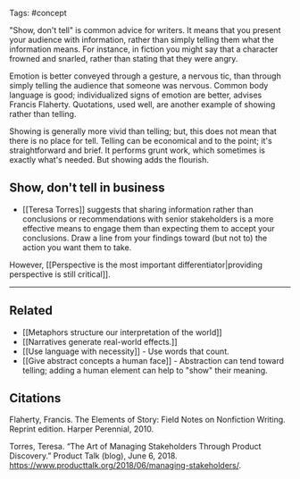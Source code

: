 Tags: #concept 

"Show, don't tell" is common advice for writers. It means that you present your audience with information, rather than simply telling them what the information means. For instance, in fiction you might say that a character frowned and snarled, rather than stating that they were angry.

Emotion is better conveyed through a gesture, a nervous tic, than through simply telling the audience that someone was nervous. Common body language is good; individualized signs of emotion are better, advises Francis Flaherty. Quotations, used well, are another example of showing rather than telling.

Showing is generally more vivid than telling; but, this does not mean that there is no place for tell. Telling can be economical and to the point; it's straightforward and brief. It performs grunt work, which sometimes is exactly what's needed. But showing adds the flourish. 



## Show, don't tell in business
- [[Teresa Torres]] suggests that sharing information rather than conclusions or recommendations with senior stakeholders is a more effective means to engage them than expecting them to accept your conclusions. Draw a line from your findings toward (but not to) the action you want them to take.

However, [[Perspective is the most important differentiator|providing perspective is still critical]]. 

--- 
## Related
- [[Metaphors structure our interpretation of the world]]
- [[Narratives generate real-world effects.]]
- [[Use language with necessity]] - Use words that count. 
- [[Give abstract concepts a human face]] - Abstraction can tend toward telling; adding a human element can help to "show" their meaning. 

## Citations
Flaherty, Francis. The Elements of Story: Field Notes on Nonfiction Writing. Reprint edition. Harper Perennial, 2010.

Torres, Teresa. “The Art of Managing Stakeholders Through Product Discovery.” Product Talk (blog), June 6, 2018. https://www.producttalk.org/2018/06/managing-stakeholders/.